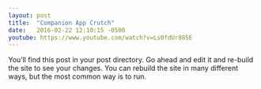```yaml
---
layout: post
title:  "Companion App Crutch"
date:   2016-02-22 12:10:15 -0500
youtube: https://www.youtube.com/watch?v=Ls0fdUr885E
---
```

You’ll find this post in your post directory. Go ahead and edit it and re-build the site to see your changes. You can rebuild the site in many different ways, but the most common way is to run.